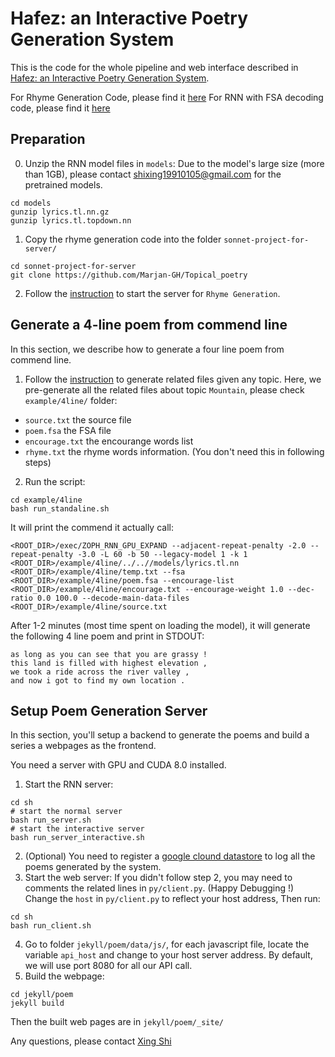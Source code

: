 # Hafez: an Interactive Poetry Generation System

This is the code for the whole pipeline and web interface described in [Hafez: an Interactive Poetry Generation System](http://xingshi.me/data/pdf/ACL2017demo.pdf).

For Rhyme Generation Code, please find it [here](https://github.com/Marjan-GH/Topical_poetry)
For RNN with FSA decoding code, please find it [here](https://github.com/isi-nlp/Zoph_RNN/blob/master/README_XING.md)

## Preparation

0. Unzip the RNN model files in `models`:
Due to the model's large size (more than 1GB), please contact shixing19910105@gmail.com for the pretrained models.
```
cd models
gunzip lyrics.tl.nn.gz
gunzip lyrics.tl.topdown.nn
```
1. Copy the rhyme generation code into the folder `sonnet-project-for-server/`

```
cd sonnet-project-for-server
git clone https://github.com/Marjan-GH/Topical_poetry
```

2. Follow the [instruction](https://github.com/Marjan-GH/Topical_poetry/blob/master/README.md) to start the server for `Rhyme Generation`.


## Generate a 4-line poem from commend line

In this section, we describe how to generate a four line poem from commend line.

1. Follow the [instruction](https://github.com/Marjan-GH/Topical_poetry/blob/master/README.md) to generate related files given any topic. Here, we pre-generate all the related files about topic `Mountain`, please check `example/4line/` folder:

* `source.txt` the source file 
* `poem.fsa` the FSA file
* `encourage.txt` the encourange words list
* `rhyme.txt` the rhyme words information. (You don't need this in following steps)

2. Run the script:

```
cd example/4line
bash run_standaline.sh
```
It will print the commend it actually call:

```
<ROOT_DIR>/exec/ZOPH_RNN_GPU_EXPAND --adjacent-repeat-penalty -2.0 --repeat-penalty -3.0 -L 60 -b 50 --legacy-model 1 -k 1 <ROOT_DIR>/example/4line/../..//models/lyrics.tl.nn <ROOT_DIR>/example/4line/temp.txt --fsa <ROOT_DIR>/example/4line/poem.fsa --encourage-list <ROOT_DIR>/example/4line/encourage.txt --encourage-weight 1.0 --dec-ratio 0.0 100.0 --decode-main-data-files <ROOT_DIR>/example/4line/source.txt
```

After 1-2 minutes (most time spent on loading the model), it will generate the following 4 line poem and print in STDOUT:

```
as long as you can see that you are grassy !
this land is filled with highest elevation ,
we took a ride across the river valley ,
and now i got to find my own location .
```

## Setup Poem Generation Server

In this section, you'll setup a backend to generate the poems and build a series a webpages as the frontend. 

You need a server with GPU and CUDA 8.0 installed.

1. Start the RNN server:
```
cd sh
# start the normal server
bash run_server.sh
# start the interactive server
bash run_server_interactive.sh
```
2. (Optional) You need to register a [google clound datastore](https://cloud.google.com/datastore/) to log all the poems generated by the system.
3. Start the web server:
If you didn't follow step 2, you may need to comments the related lines in `py/client.py`. (Happy Debugging !)
Change the `host` in `py/client.py` to reflect your host address, Then run: 
```
cd sh
bash run_client.sh
```
4. Go to folder `jekyll/poem/data/js/`, for each javascript file, locate the variable `api_host` and change to your host server address. By default, we will use port 8080 for all our API call.
5. Build the webpage:
```
cd jekyll/poem
jekyll build
```
Then the built web pages are in `jekyll/poem/_site/`

Any questions, please contact [Xing Shi](mailto:shixing19910105@gmail.com)
